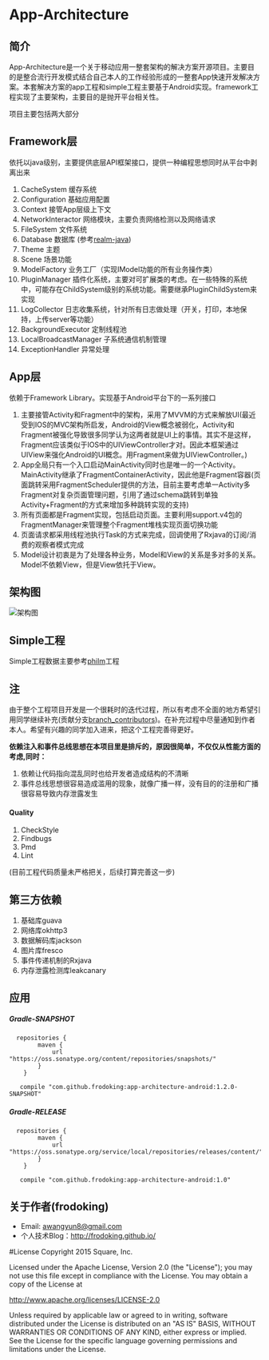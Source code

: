 App-Architecture
===========================

## 简介

App-Architecture是一个关于移动应用一整套架构的解决方案开源项目。主要目的是整合流行开发模式结合自己本人的工作经验形成的一整套App快速开发解决方案。本套解决方案的app工程和simple工程主要基于Android实现。framework工程实现了主要架构，主要目的是抛开平台相关性。


项目主要包括两大部分

## Framework层

依托以java级别，主要提供底层API框架接口，提供一种编程思想同时从平台中剥离出来

1. CacheSystem 缓存系统
2. Configuration  基础应用配置
3. Context 接管App层级上下文
4. NetworkInteractor  网络模块，主要负责网络检测以及网络请求
5. FileSystem  文件系统
6. Database   数据库 (参考[realm-java](https://github.com/realm/realm-java))
7. Theme   主题
8. Scene   场景功能
9. ModelFactory    业务工厂（实现IModel功能的所有业务操作类）
10. PluginManager   插件化系统，主要对可扩展类的考虑。在一些特殊的系统中，可能存在ChildSystem级别的系统功能。需要继承PluginChildSystem来实现
11. LogCollector    日志收集系统，针对所有日志做处理（开关，打印，本地保持，上传server等功能）
12. BackgroundExecutor  定制线程池
13. LocalBroadcastManager 子系统通信机制管理
14. ExceptionHandler 异常处理

## App层

依赖于Framework Library。实现基于Android平台下的一系列接口

1. 主要接管Activity和Fragment中的架构，采用了MVVM的方式来解放UI(最近受到IOS的MVC架构所启发，Android的View概念被弱化，Activity和Fragment被强化导致很多同学认为这两者就是UI上的事情。其实不是这样，Fragment应该类似于IOS中的UIViewController才对。因此本框架通过UIView来强化Android的UI概念。用Fragment来做为UIViewController。)
2. App全局只有一个入口启动MainActivity同时也是唯一的一个Activity。MainActivity继承了FragmentContainerActivity，因此他是Fragment容器(页面跳转采用FragmentScheduler提供的方法，目前主要考虑单一Activity多Fragment对复杂页面管理问题，引用了通过schema跳转到单独Activity+Fragment的方式来增加多种跳转实现的支持)
3. 所有页面都是Fragment实现，包括启动页面。主要利用support.v4包的FragmentManager来管理整个Fragment堆栈实现页面切换功能
4. 页面请求都采用线程池执行Task的方式来完成，回调使用了Rxjava的订阅/消费的观察者模式完成
5. Model设计初衷是为了处理各种业务，Model和View的关系是多对多的关系。Model不依赖View，但是View依托于View。

## 架构图
![架构图](http://frodoking.github.io/img/App-Architecture.png)

## Simple工程
Simple工程数据主要参考[philm](https://github.com/OpenSource-Frodo/philm)工程

## 注

由于整个工程项目开发是一个很耗时的迭代过程，所以有考虑不全面的地方希望引用同学继续补充(贡献分支[branch_contributors](https://github.com/frodoking/GradleAndroid-App-Framework/tree/branch_contributors))。在补充过程中尽量通知到作者本人。希望有兴趣的同学加入进来，把这个工程完善得更好。

**依赖注入和事件总线思想在本项目里是排斥的，原因很简单，不仅仅从性能方面的考虑,同时：**

1. 依赖让代码指向混乱同时也给开发者造成结构的不清晰
2. 事件总线思想很容易造成滥用的现象，就像广播一样，没有目的的注册和广播很容易导致内存泄露发生

#### Quality

1. CheckStyle
2. Findbugs
3. Pmd
4. Lint

(目前工程代码质量未严格把关，后续打算完善这一步)

## 第三方依赖
1. 基础库guava
2. 网络库okhttp3
3. 数据解码库jackson
4. 图片库fresco
5. 事件传递机制的Rxjava
6. 内存泄露检测库leakcanary

## 应用

##### Gradle-SNAPSHOT
```
  repositories {
        maven {
            url "https://oss.sonatype.org/content/repositories/snapshots/"
        }
    }
   
   compile "com.github.frodoking:app-architecture-android:1.2.0-SNAPSHOT"
```

##### Gradle-RELEASE
```
  repositories {
        maven {
            url "https://oss.sonatype.org/service/local/repositories/releases/content/"
        }
    }

   compile "com.github.frodoking:app-architecture-android:1.0"
```

## 关于作者(frodoking)
* Email: awangyun8@gmail.com
* 个人技术Blog：http://frodoking.github.io/

#License
Copyright 2015 Square, Inc.

Licensed under the Apache License, Version 2.0 (the "License");
you may not use this file except in compliance with the License.
You may obtain a copy of the License at

   http://www.apache.org/licenses/LICENSE-2.0

Unless required by applicable law or agreed to in writing, software
distributed under the License is distributed on an "AS IS" BASIS,
WITHOUT WARRANTIES OR CONDITIONS OF ANY KIND, either express or implied.
See the License for the specific language governing permissions and
limitations under the License.
